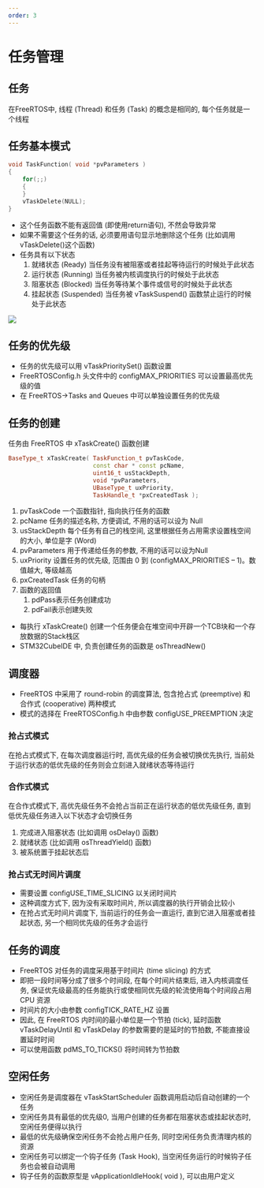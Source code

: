 ```yaml
---
order: 3
---
```


# 任务管理
## 任务
在FreeRTOS中, 线程 (Thread) 和任务 (Task) 的概念是相同的, 每个任务就是一个线程

## 任务基本模式
```cpp
void TaskFunction( void *pvParameters )
{
    for(;;)
    {
    }
    vTaskDelete(NULL);  
}
```
* 这个任务函数不能有返回值 (即使用return语句), 不然会导致异常
* 如果不需要这个任务的话, 必须要用语句显示地删除这个任务 (比如调用vTaskDelete()这个函数)
* 任务具有以下状态
    1. 就绪状态 (Ready)
    当任务没有被阻塞或者挂起等待运行的时候处于此状态
    1. 运行状态 (Running)
    当任务被内核调度执行的时候处于此状态
    1. 阻塞状态 (Blocked)
    当任务等待某个事件或信号的时候处于此状态
    1. 挂起状态 (Suspended)
    当任务被 vTaskSuspend() 函数禁止运行的时候处于此状态

![](./src/task_schedule.jpg)

## 任务的优先级
* 任务的优先级可以用 vTaskPrioritySet() 函数设置 
* FreeRTOSConfig.h 头文件中的 configMAX_PRIORITIES 可以设置最高优先级的值
* 在 FreeRTOS->Tasks and Queues 中可以单独设置任务的优先级

## 任务的创建
任务由 FreeRTOS 中 xTaskCreate() 函数创建
```cpp
BaseType_t xTaskCreate( TaskFunction_t pvTaskCode,
                        const char * const pcName,
                        uint16_t usStackDepth,
                        void *pvParameters,
                        UBaseType_t uxPriority,
                        TaskHandle_t *pxCreatedTask );
```
1. pvTaskCode
一个函数指针, 指向执行任务的函数
1. pcName 
任务的描述名称, 方便调试, 不用的话可以设为 Null
1. usStackDepth
每个任务有自己的栈空间, 这里根据任务占用需求设置栈空间的大小, 单位是字 (Word)
1. pvParameters
用于传递给任务的参数, 不用的话可以设为Null
1. uxPriority
设置任务的优先级, 范围由 0 到 (configMAX_PRIORITIES – 1)。数值越大, 等级越高
1. pxCreatedTask
任务的句柄
1. 函数的返回值
    1. pdPass表示任务创建成功
    1. pdFail表示创建失败
* 每执行 xTaskCreate() 创建一个任务便会在堆空间中开辟一个TCB块和一个存放数据的Stack栈区
* STM32CubeIDE 中, 负责创建任务的函数是 osThreadNew()

## 调度器
* FreeRTOS 中采用了 round-robin 的调度算法, 包含抢占式 (preemptive) 和合作式 (cooperative) 两种模式
* 模式的选择在 FreeRTOSConfig.h 中由参数 configUSE_PREEMPTION 决定

### 抢占式模式
在抢占式模式下, 在每次调度器运行时, 高优先级的任务会被切换优先执行, 当前处于运行状态的低优先级的任务则会立刻进入就绪状态等待运行

### 合作式模式
在合作式模式下, 高优先级任务不会抢占当前正在运行状态的低优先级任务, 直到低优先级任务进入以下状态才会切换任务
1. 完成进入阻塞状态 (比如调用 osDelay() 函数)
1. 就绪状态 (比如调用 osThreadYield() 函数)
1. 被系统置于挂起状态后

### 抢占式无时间片调度
* 需要设置 configUSE_TIME_SLICING 以关闭时间片
* 这种调度方式下, 因为没有采取时间片, 所以调度器的执行开销会比较小
* 在抢占式无时间片调度下, 当前运行的任务会一直运行, 直到它进入阻塞或者挂起状态, 另一个相同优先级的任务才会运行

## 任务的调度
* FreeRTOS 对任务的调度采用基于时间片 (time slicing) 的方式
* 即把一段时间等分成了很多个时间段, 在每个时间片结束后, 进入内核调度任务, 保证优先级最高的任务能执行或使相同优先级的轮流使用每个时间段占用 CPU 资源
* 时间片的大小由参数 configTICK_RATE_HZ 设置
* 因此, 在 FreeRTOS 内时间的最小单位是一个节拍 (tick), 延时函数 vTaskDelayUntil 和 vTaskDelay 的参数需要的是延时的节拍数, 不能直接设置延时时间
* 可以使用函数 pdMS_TO_TICKS() 将时间转为节拍数

## 空闲任务
* 空闲任务是调度器在 vTaskStartScheduler 函数调用启动后自动创建的一个任务
* 空闲任务具有最低的优先级0, 当用户创建的任务都在阻塞状态或挂起状态时, 空闲任务便得以执行
* 最低的优先级确保空闲任务不会抢占用户任务, 同时空闲任务负责清理内核的资源
* 空闲任务可以绑定一个钩子任务 (Task Hook), 当空闲任务运行的时候钩子任务也会被自动调用
* 钩子任务的函数原型是 vApplicationIdleHook( void ), 可以由用户定义

